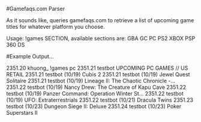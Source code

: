 #Gamefaqs.com Parser

As it sounds like, queries gamefaqs.com to retrieve a list of upcoming game titles for whatever platform you choose.

Usage: !games SECTION, available sections are: GBA GC PC PS2 XBOX PSP 360 DS

#Example Output...

2351.20 khuong_ !games pc
2351.21 testbot UPCOMING PC GAMES // US RETAIL
2351.21 testbot (10/19) Cubis 2
2351.21 testbot (10/19) Jewel Quest Solitaire
2351.21 testbot (10/19) Lineage II: The Chaotic Chronicle -...
2351.22 testbot (10/19) Nancy Drew: The Creature of Kapu Cave
2351.22 testbot (10/19) Panzer Command: Operation Winter St...
2351.22 testbot (10/19) UFO: Extraterrestrials
2351.22 testbot (10/21) Dracula Twins
2351.23 testbot (10/23) Dungeon Siege II: Deluxe
2351.24 testbot (10/23) Poker Superstars II